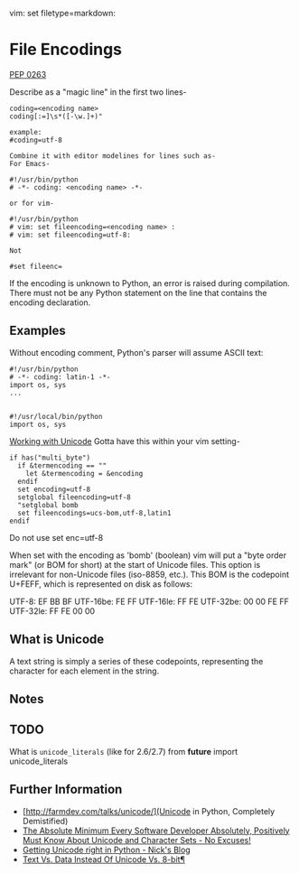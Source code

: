 vim: set filetype=markdown:
# File Encodings

[PEP 0263](http://www.python.org/dev/peps/pep-0263/)

Describe as a "magic line" in the first two lines-

    coding=<encoding name>
    coding[:=]\s*([-\w.]+)"

    example:
    #coding=utf-8

    Combine it with editor modelines for lines such as-
    For Emacs-

    #!/usr/bin/python
    # -*- coding: <encoding name> -*-

    or for vim-

    #!/usr/bin/python
    # vim: set fileencoding=<encoding name> :
    # vim: set fileencoding=utf-8:

    Not 

    #set fileenc=


If the encoding is unknown to Python, an error is
raised during compilation. There must not be any
Python statement on the line that contains the
encoding declaration.

## Examples


Without encoding comment, Python's parser will
assume ASCII text:


    #!/usr/bin/python
    # -*- coding: latin-1 -*-
    import os, sys
    ...


    #!/usr/local/bin/python
    import os, sys

[Working with Unicode](http://vim.wikia.com/wiki/Working_with_Unicode)
Gotta have this within your vim setting-

    if has("multi_byte")
      if &termencoding == ""
        let &termencoding = &encoding
      endif
      set encoding=utf-8
      setglobal fileencoding=utf-8
      "setglobal bomb
      set fileencodings=ucs-bom,utf-8,latin1
    endif

Do not use 
    set enc=utf-8

When set with the encoding as 'bomb' (boolean)
vim will put a "byte order mark" (or BOM for
short) at the start of Unicode files. This option
is irrelevant for non-Unicode files (iso-8859,
etc.). This BOM is the codepoint U+FEFF, which is
represented on disk as follows:

UTF-8: EF BB BF
UTF-16be: FE FF
UTF-16le: FF FE
UTF-32be: 00 00 FE FF
UTF-32le: FF FE 00 00


## What is Unicode 

A text string is simply a series of these codepoints, representing the character for each element in the string.





## Notes


## TODO
What is `unicode_literals` (like for 2.6/2.7)
    from __future__ import unicode_literals


## Further Information
- [http://farmdev.com/talks/unicode/](Unicode in Python, Completely Demistified)
- [The Absolute Minimum Every Software Developer Absolutely, Positively Must Know About Unicode and Character Sets - No Excuses!](http://www.joelonsoftware.com/articles/Unicode.html)
- [Getting Unicode right in Python - Nick's Blog](http://blog.notdot.net/2010/07/Getting-unicode-right-in-Python)
- [Text Vs. Data Instead Of Unicode Vs. 8-bit¶](http://docs.python.org/release/3.0.1/whatsnew/3.0.html#text-vs-data-instead-of-unicode-vs-8-bit)
